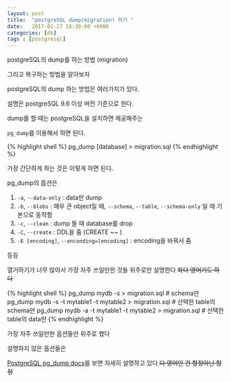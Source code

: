 ```yaml
---
layout: post
title:  "postgreSQL dump(migration) 하기 "
date:   2017-01-27 18:30:00 +0900
categories: [db]
tags : [postgresql]
---
```


postgreSQL의 dump를 하는 방법 (migration)

그리고 복구하는 방법을 알아보자

<!--more-->

postgreSQL의 dump 하는 방법은 여러가지가 있다.

설명은 postgreSQL 9.6 이상 버전 기준으로 한다.

dump를 할 때는 postgreSQL을 설치하면 제공해주는

`pg_dump`를 이용해서 하면 된다.

{% highlight shell %}
 pg_dump [database] > migration.sql
{% endhighlight %}

가장 간단하게 하는 것은 이렇게 하면 된다.

pg_dump의 옵션은

  1.  `-a`, `--data-only`  :  data만 dump
  1.  `-b`, `--blobs`      :  매우 큰 object일 때, `--schema`, `--table`, `--schema-only` 일 때 기본으로 동작함
  1.  `-c`, `--clean`      :  dump 뜰 때 database를 drop
  1.  `-C`, `--create`     :  DDL을 줌 (CREATE ~~ )
  1.  `-E [encoding]`, `--enconding=[encoding]` : encoding을 바꿔서 줌

 등등


열거하기가 너무 많아서 가장 자주 쓰일만한 것들 위주로만 설명한다 ~~죄다 영어기도 하다~~


{% highlight shell %}
 pg_dump mydb -s > migration.sql # schema만
 pg_dump mydb -s -t mytable1 -t mytable2 > migration.sql # 선택한 table의 schema만
 pg_dump mydb -a -t mytable1 -t mytable2 > migration.sql # 선택한 table의 data만
{% endhighlight %}


가장 자주 쓰일만한 옵션들만 위주로 했다

설명하지 않은 옵션들은

[PostgreSQL pg_dump docs](https://www.postgresql.org/docs/current/static/app-pgdump.html)를 보면 자세히 설명하고 있다.~~다 영어인 건 함정아닌 함정~~